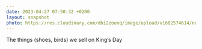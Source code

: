 ```yaml
---
date: 2023-04-27 07:50:32 +0200
layout: snapshot
photo: https://res.cloudinary.com/dbi2zounq/image/upload/v1682574614/noxkqbsgr0yupsjw8xwj.jpg
---
```

The things (shoes, birds) we sell on King’s Day
